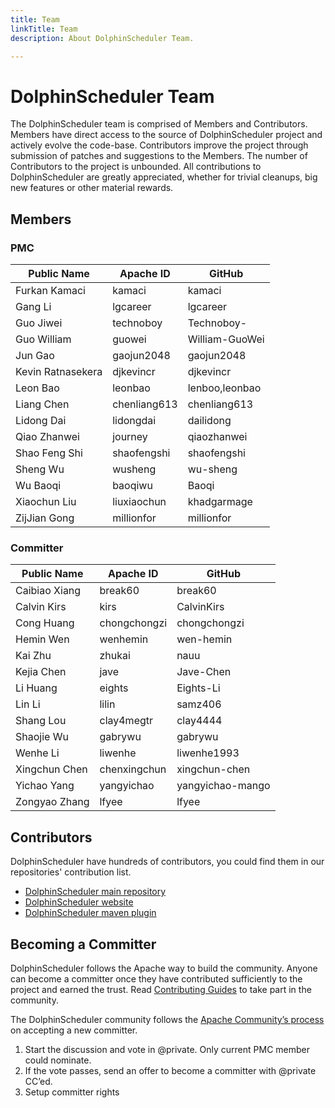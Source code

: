 ```yaml
---
title: Team
linkTitle: Team
description: About DolphinScheduler Team.

---
```


# DolphinScheduler Team

The DolphinScheduler team is comprised of Members and Contributors. Members have direct access to the source of DolphinScheduler project and actively evolve the code-base. Contributors improve the project through submission of patches and suggestions to the Members. The number of Contributors to the project is unbounded. All contributions to DolphinScheduler are greatly appreciated, whether for trivial cleanups, big new features or other material rewards.

## Members

### PMC

| Public Name       | Apache ID    | GitHub         |
| ----------------- | ------------ | -------------- |
| Furkan Kamaci     | kamaci       | kamaci         |
| Gang Li           | lgcareer     | lgcareer       |
| Guo Jiwei         | technoboy    | Technoboy-     |
| Guo William       | guowei       | William-GuoWei |
| Jun Gao           | gaojun2048   | gaojun2048     |
| Kevin Ratnasekera | djkevincr    | djkevincr      |
| Leon Bao          | leonbao      | lenboo,leonbao |
| Liang Chen        | chenliang613 | chenliang613   |
| Lidong Dai        | lidongdai    | dailidong      |
| Qiao Zhanwei      | journey      | qiaozhanwei    |
| Shao Feng Shi     | shaofengshi  | shaofengshi    |
| Sheng Wu          | wusheng      | wu-sheng       |
| Wu Baoqi          | baoqiwu      | Baoqi          |
| Xiaochun Liu      | liuxiaochun  | khadgarmage    |
| ZijJian Gong      | millionfor   | millionfor     |


### Committer

| Public Name   | Apache ID    | GitHub           |
| ------------- | ------------ | ---------------- |
| Caibiao Xiang | break60      | break60          |
| Calvin Kirs   | kirs         | CalvinKirs       |
| Cong Huang    | chongchongzi | chongchongzi     |
| Hemin Wen     | wenhemin     | wen-hemin        |
| Kai Zhu       | zhukai       | nauu             |
| Kejia Chen    | jave         | Jave-Chen        |
| Li Huang      | eights       | Eights-Li        |
| Lin Li        | lilin        | samz406          |
| Shang Lou     | clay4megtr   | clay4444         |
| Shaojie Wu    | gabrywu      | gabrywu          |
| Wenhe Li      | liwenhe      | liwenhe1993      |
| Xingchun Chen | chenxingchun | xingchun-chen    |
| Yichao Yang   | yangyichao   | yangyichao-mango |
| Zongyao Zhang | lfyee        | lfyee            |


## Contributors

DolphinScheduler have hundreds of contributors, you could find them in our repositories' contribution list.

- [DolphinScheduler main repository](https://github.com/apache/dolphinscheduler/graphs/contributors)
- [DolphinScheduler website](https://github.com/apache/dolphinscheduler-website/graphs/contributors)
- [DolphinScheduler maven plugin](https://github.com/apache/dolphinscheduler-maven-plugin/graphs/contributors)

## Becoming a Committer

DolphinScheduler follows the Apache way to build the community. Anyone can become a committer once they have contributed sufficiently to the project and earned the trust. Read [Contributing Guides](/en-us/community/development/contribute.html) to take part in the community.

The DolphinScheduler community follows the [Apache Community’s process](http://community.apache.org/newcommitter.html) on accepting a new committer.

1. Start the discussion and vote in @private. Only current PMC member could nominate.
2. If the vote passes, send an offer to become a committer with @private CC’ed.
3. Setup committer rights

